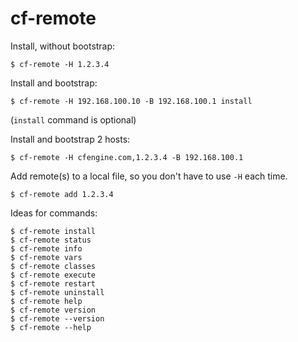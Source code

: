 # cf-remote

Install, without bootstrap:
```
$ cf-remote -H 1.2.3.4
```

Install and bootstrap:
```
$ cf-remote -H 192.168.100.10 -B 192.168.100.1 install
```
(`install` command is optional)

Install and bootstrap 2 hosts:
```
$ cf-remote -H cfengine.com,1.2.3.4 -B 192.168.100.1
```

Add remote(s) to a local file, so you don't have to use `-H` each time.
```
$ cf-remote add 1.2.3.4
```

Ideas for commands:
```
$ cf-remote install
$ cf-remote status
$ cf-remote info
$ cf-remote vars
$ cf-remote classes
$ cf-remote execute
$ cf-remote restart
$ cf-remote uninstall
$ cf-remote help
$ cf-remote version
$ cf-remote --version
$ cf-remote --help
```
